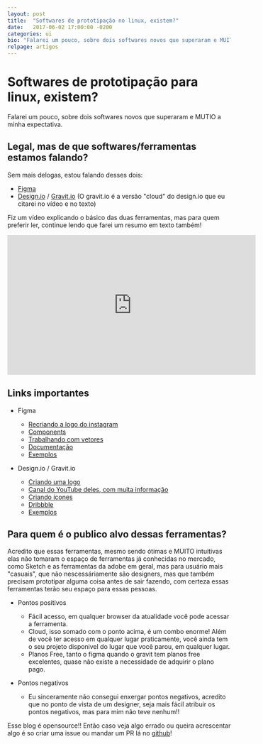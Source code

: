 ```yaml
---
layout: post
title:  "Softwares de prototipação no linux, existem?"
date:   2017-06-02 17:00:00 -0200
categories: ui
bio: "Falarei um pouco, sobre dois softwares novos que superaram e MUITO a minha expectativa!!"
relpage: artigos
---
```


# Softwares de prototipação para linux, existem?

Falarei um pouco, sobre dois softwares novos que superaram e MUTIO a minha expectativa.

## Legal, mas de que softwares/ferramentas estamos falando?

Sem mais delogas, estou falando desses dois:

- [Figma](https://www.figma.com/)
- [Design.io](https://app.designer.io/) / [Gravit.io](https://gravit.io/workspace) (O gravit.io é a versão "cloud" do design.io que eu citarei no vídeo e no texto)

Fiz um vídeo explicando o básico das duas ferramentas, mas para quem preferir ler, continue lendo que farei um resumo em texto também! 

<iframe width="560" height="315" src="https://www.youtube.com/embed/FMBFXphyP7w" frameborder="0" allowfullscreen></iframe>

## Links importantes
- Figma
  - [Recriando a logo do instagram](https://www.youtube.com/watch?v=DjdSnBwHgD8)
  - [Components](https://www.youtube.com/watch?v=RLRVv7JXvco)
  - [Trabalhando com vetores](https://www.youtube.com/watch?v=b-xDRjf5B-8)
  - [Documentação](https://help.figma.com/)
  - [Exemplos](https://material.uplabs.com/posts/onboarding-icons-animation-interface)

- Design.io / Gravit.io
  - [Criando uma logo](https://medium.com/gravitdesigner/design-a-professional-logo-using-gravit-835408f7fd9d)
  - [Canal do YouTube deles, com muita informação](https://www.youtube.com/channel/UC_HHKxxyeAzbxWDhQw8b7jA/videos)
  - [Criando ícones](https://www.youtube.com/watch?v=NelyeOMVufs)
  - [Dribbble](https://dribbble.com/gravit)
  - [Exemplos](https://gravit.io/discover)



## Para quem é o publico alvo dessas ferramentas?

Acredito que essas ferramentas, mesmo sendo ótimas e MUITO intuitivas elas não tomaram o espaço de ferramentas já conhecidas no mercado, como Sketch e as ferramentas da adobe em geral, mas para usuário mais "casuais", que não nescessáriamente são designers, mas que também precisam prototipar alguma coisa antes de sair fazendo, com certeza essas ferramentas terão seu espaço para essas pessoas.

- Pontos positivos
  - Fácil acesso, em qualquer browser da atualidade você pode acessar a ferramenta.
  - Cloud, isso somado com o ponto acima, é um combo enorme! Além de você ter acesso em qualquer lugar praticamente, você ainda tem o seu projeto disponivel do lugar que você parou, em qualquer lugar.
  - Planos Free, tanto o figma quando o gravit tem planos free excelentes, quase não existe a necessidade de adquirir o plano pago.

- Pontos negativos
  - Eu sinceramente não consegui enxergar pontos negativos, acredito que no ponto de vista de um designer, seja mais fácil atribuir os pontos negativos, mas para mim não teve nenhum!!


Esse blog é opensource!! Então caso veja algo errado ou queira acrescentar algo é so criar uma issue ou mandar um PR lá no [github](https://github.com/giioohbernini/giioohbernini.github.io/)!
